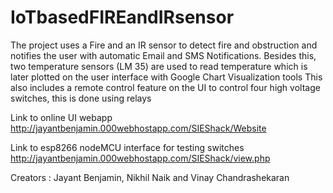 # IoTbasedFIREandIRsensor

The project uses a Fire and an IR sensor to detect fire and obstruction and notifies the user with automatic Email and SMS Notifications.
Besides this, two temperature sensors (LM 35) are used to read temperature which is later plotted on the user interface with Google Chart Visualization tools
This also includes a remote control feature on the UI to control four high voltage switches, this is done using relays 

Link to online UI webapp 
http://jayantbenjamin.000webhostapp.com/SIEShack/Website

Link to esp8266 nodeMCU interface for testing switches 
http://jayantbenjamin.000webhostapp.com/SIEShack/view.php 

Creators : Jayant Benjamin,
           Nikhil Naik and
           Vinay Chandrashekaran 
